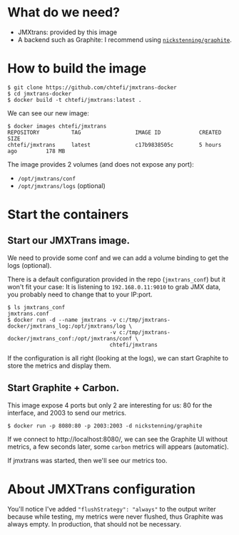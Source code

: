 # What do we need?

- JMXtrans: provided by this image
- A backend such as Graphite: I recommend using [`nickstenning/graphite`](https://github.com/nickstenning/docker-graphite).

# How to build the image

```
$ git clone https://github.com/chtefi/jmxtrans-docker
$ cd jmxtrans-docker
$ docker build -t chtefi/jmxtrans:latest .
```

We can see our new image:

```
$ docker images chtefi/jmxtrans
REPOSITORY          TAG                 IMAGE ID            CREATED             SIZE
chtefi/jmxtrans     latest              c17b9838505c        5 hours ago         178 MB
```

The image provides 2 volumes (and does not expose any port):

- `/opt/jmxtrans/conf`
- `/opt/jmxtrans/logs` (optional)

# Start the containers

## Start our JMXTrans image.

We need to provide some conf and we can add a volume binding to get the logs (optional).

There is a default configuration provided in the repo (`jmxtrans_conf`) but it won't fit your case: It is listening to `192.168.0.11:9010` to grab JMX data, you probably need to change that to your IP:port.

```
$ ls jmxtrans_conf
jmxtrans.conf
$ docker run -d --name jmxtrans -v c:/tmp/jmxtrans-docker/jmxtrans_log:/opt/jmxtrans/log \
                                -v c:/tmp/jmxtrans-docker/jmxtrans_conf:/opt/jmxtrans/conf \
                                chtefi/jmxtrans
```

If the configuration is all right (looking at the logs), we can start Graphite to store the metrics and display them.

## Start Graphite + Carbon.

This image expose 4 ports but only 2 are interesting for us: 80 for the interface, and 2003 to send our metrics.
```
$ docker run -p 8080:80 -p 2003:2003 -d nickstenning/graphite
```

If we connect to http://localhost:8080/, we can see the Graphite UI without metrics, a few seconds later, some `carbon` metrics will appears (automatic).

If jmxtrans was started, then we'll see our metrics too.

# About JMXTrans configuration

You'll notice I've added `"flushStrategy": "always"` to the output writer because while testing, my metrics were never flushed, thus Graphite was always empty. In production, that should not be necessary.

